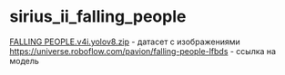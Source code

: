 # sirius_ii_falling_people
[FALLING PEOPLE.v4i.yolov8.zip](FALLING%20PEOPLE.v4i.yolov8.zip) - датасет с изображениями  
https://universe.roboflow.com/pavion/falling-people-lfbds - ссылка на модель